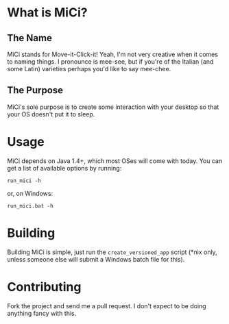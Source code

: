 What is MiCi?
=============

The Name
--------
MiCi stands for Move-it-Click-it! Yeah, I'm not very creative when it comes to naming things. I pronounce is mee-see, but if you're of the Italian (and some Latin) varieties perhaps you'd like to say mee-chee.

The Purpose
-----------
MiCi's sole purpose is to create some interaction with your desktop so that your OS doesn't put it to sleep.

Usage
=====

MiCi depends on Java 1.4+, which most OSes will come with today. You can get a list of available options by running:

    run_mici -h

or, on Windows:

    run_mici.bat -h

Building
========

Building MiCi is simple, just run the `create_versioned_app` script (*nix only, unless someone else will submit a Windows batch file for this).


Contributing
============
Fork the project and send me a pull request. I don't expect to be doing anything fancy with this.
